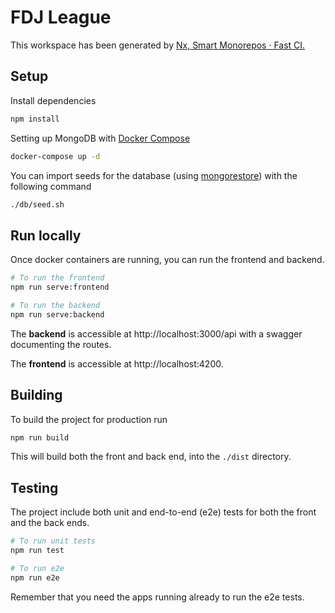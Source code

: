 # FDJ League

This workspace has been generated by [Nx, Smart Monorepos · Fast CI.](https://nx.dev)

## Setup

Install dependencies

```sh
npm install
```

Setting up MongoDB with [Docker Compose](https://docs.docker.com/compose/)

```sh
docker-compose up -d
```

You can import seeds for the database (using [mongorestore](https://www.mongodb.com/docs/database-tools/mongorestore/)) with the following command

```sh
./db/seed.sh
```

## Run locally

Once docker containers are running, you can run the frontend and backend.

```sh
# To run the frontend
npm run serve:frontend

# To run the backend
npm run serve:backend
```

The **backend** is accessible at http://localhost:3000/api with a swagger documenting the routes.

The **frontend** is accessible at http://localhost:4200.

## Building

To build the project for production run

```sh
npm run build
```

This will build both the front and back end, into the `./dist` directory.

## Testing

The project include both unit and end-to-end (e2e) tests for both the front and the back ends.

```sh
# To run unit tests
npm run test

# To run e2e
npm run e2e
```

Remember that you need the apps running already to run the e2e tests.
